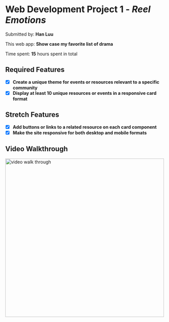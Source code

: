 # Web Development Project 1 - *Reel Emotions*

Submitted by: **Han Luu**

This web app: **Show case my favorite list of drama**

Time spent: **15** hours spent in total
## Required Features
- [x] **Create a unique theme for events or resources relevant to a specific community**
- [x] **Display at least 10 unique resources or events in a responsive card format**
## Stretch Features
- [x] **Add buttons or links to a related resource on each card component**
- [x] **Make the site responsive for both desktop and mobile formats**
## Video Walkthrough
<img src="../assets/walkthrough.gif" title="walk through" width=500 alt="video walk through"/>